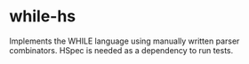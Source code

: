 # while-hs

Implements the WHILE language using manually written parser combinators. HSpec is needed as a dependency to run tests.